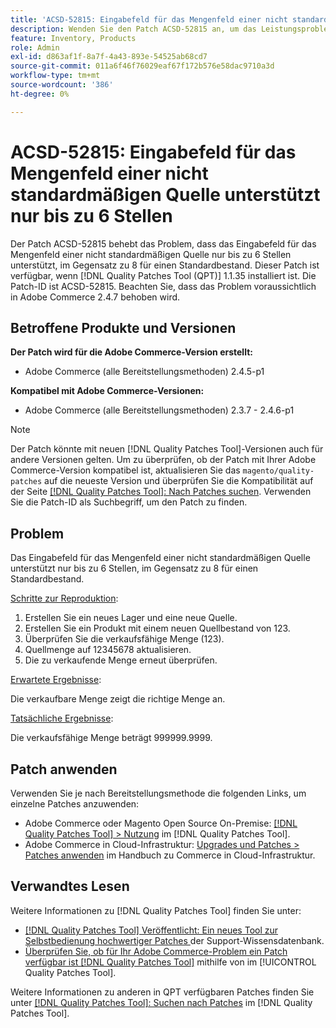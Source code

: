 ```yaml
---
title: 'ACSD-52815: Eingabefeld für das Mengenfeld einer nicht standardmäßigen Quelle unterstützt nur bis zu 6 Stellen'
description: Wenden Sie den Patch ACSD-52815 an, um das Leistungsproblem von Adobe Commerce zu beheben, bei dem das Eingabefeld für das Mengenfeld einer nicht standardmäßigen Quelle nur bis zu 6 Stellen unterstützt, im Gegensatz zu 8 für einen Standardbestand.
feature: Inventory, Products
role: Admin
exl-id: d863af1f-8a7f-4a43-893e-54525ab68cd7
source-git-commit: 011a6f46f76029eaf67f172b576e58dac9710a3d
workflow-type: tm+mt
source-wordcount: '386'
ht-degree: 0%

---
```


# ACSD-52815: Eingabefeld für das Mengenfeld einer nicht standardmäßigen Quelle unterstützt nur bis zu 6 Stellen

Der Patch ACSD-52815 behebt das Problem, dass das Eingabefeld für das Mengenfeld einer nicht standardmäßigen Quelle nur bis zu 6 Stellen unterstützt, im Gegensatz zu 8 für einen Standardbestand. Dieser Patch ist verfügbar, wenn [!DNL Quality Patches Tool (QPT)] 1.1.35 installiert ist. Die Patch-ID ist ACSD-52815. Beachten Sie, dass das Problem voraussichtlich in Adobe Commerce 2.4.7 behoben wird.

## Betroffene Produkte und Versionen

**Der Patch wird für die Adobe Commerce-Version erstellt:**

* Adobe Commerce (alle Bereitstellungsmethoden) 2.4.5-p1

**Kompatibel mit Adobe Commerce-Versionen:**

* Adobe Commerce (alle Bereitstellungsmethoden) 2.3.7 - 2.4.6-p1

>[!NOTE]
>
>Der Patch könnte mit neuen [!DNL Quality Patches Tool]-Versionen auch für andere Versionen gelten. Um zu überprüfen, ob der Patch mit Ihrer Adobe Commerce-Version kompatibel ist, aktualisieren Sie das `magento/quality-patches` auf die neueste Version und überprüfen Sie die Kompatibilität auf der Seite [[!DNL Quality Patches Tool]: Nach Patches suchen](https://experienceleague.adobe.com/tools/commerce-quality-patches/index.html). Verwenden Sie die Patch-ID als Suchbegriff, um den Patch zu finden.

## Problem

Das Eingabefeld für das Mengenfeld einer nicht standardmäßigen Quelle unterstützt nur bis zu 6 Stellen, im Gegensatz zu 8 für einen Standardbestand.

<u>Schritte zur Reproduktion</u>:

1. Erstellen Sie ein neues Lager und eine neue Quelle.
1. Erstellen Sie ein Produkt mit einem neuen Quellbestand von 123.
1. Überprüfen Sie die verkaufsfähige Menge (123).
1. Quellmenge auf 12345678 aktualisieren.
1. Die zu verkaufende Menge erneut überprüfen.

<u>Erwartete Ergebnisse</u>:

Die verkaufbare Menge zeigt die richtige Menge an.

<u>Tatsächliche Ergebnisse</u>:

Die verkaufsfähige Menge beträgt 999999.9999.

## Patch anwenden

Verwenden Sie je nach Bereitstellungsmethode die folgenden Links, um einzelne Patches anzuwenden:

* Adobe Commerce oder Magento Open Source On-Premise: [[!DNL Quality Patches Tool] > Nutzung](/help/tools/quality-patches-tool/usage.md) im [!DNL Quality Patches Tool].
* Adobe Commerce in Cloud-Infrastruktur: [Upgrades und Patches > Patches anwenden](https://experienceleague.adobe.com/docs/commerce-cloud-service/user-guide/develop/upgrade/apply-patches.html) im Handbuch zu Commerce in Cloud-Infrastruktur.

## Verwandtes Lesen

Weitere Informationen zu [!DNL Quality Patches Tool] finden Sie unter:

* [[!DNL Quality Patches Tool] Veröffentlicht: Ein neues Tool zur Selbstbedienung hochwertiger Patches ](https://experienceleague.adobe.com/en/docs/commerce-operations/tools/quality-patches-tool/quality-patches-tool-to-self-serve-quality-patches) der Support-Wissensdatenbank.
* [Überprüfen Sie, ob für Ihr Adobe Commerce-Problem ein Patch verfügbar ist [!DNL Quality Patches Tool]](/help/tools/quality-patches-tool/patches-available-in-qpt/check-patch-for-magento-issue-with-magento-quality-patches.md) mithilfe von im [!UICONTROL Quality Patches Tool].


Weitere Informationen zu anderen in QPT verfügbaren Patches finden Sie unter [[!DNL Quality Patches Tool]: Suchen nach Patches](https://experienceleague.adobe.com/tools/commerce-quality-patches/index.html) im [!DNL Quality Patches Tool].
